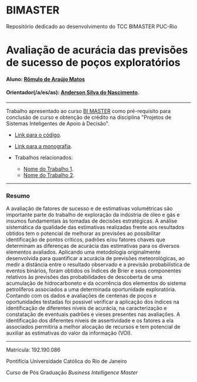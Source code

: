 # BIMASTER
Repositório dedicado ao desenvolvimento do TCC BIMASTER PUC-Rio

# Avaliação de acurácia das previsões de sucesso de poços exploratórios 

#### Aluno: [Rômulo de Araújo Matos](https://github.com/romulomatos)
#### Orientador(/a/es/as): [Anderson Silva do Nascimento](https://github.com/link_do_github).

---

Trabalho apresentado ao curso [BI MASTER](https://ica.puc-rio.ai/bi-master) como pré-requisito para conclusão de curso e obtenção de crédito na disciplina "Projetos de Sistemas Inteligentes de Apoio à Decisão".

- [Link para o código](https://github.com/link_do_repositorio). <!-- caso não aplicável, remover esta linha -->

- [Link para a monografia](https://link_da_monografia.com). <!-- caso não aplicável, remover esta linha -->

- Trabalhos relacionados: <!-- caso não aplicável, remover estas linhas -->
    - [Nome do Trabalho 1](https://link_do_trabalho.com).
    - [Nome do Trabalho 2](https://link_do_trabalho.com).

---

### Resumo

A avaliação de fatores de sucesso e de estimativas volumétricas são importante parte do trabalho de exploração da indústria de óleo e gás e insumos fundamentais às tomadas de decisões estratégicas. A análise sistemática da qualidade das estimativas realizadas frente aos resultados obtidos tem o potencial de melhorar as previsões ao possibilitar identificação de pontos críticos, padrões e/ou fatores chaves que determinam as diferenças de acurácia das estimativas para os diversos elementos avaliados. Aplicando uma metodologia originalmente desenvolvida para quantificar a acurácia de previsões meteorológicas, ao medir a distância entre o resultado observado e a previsão probabilística de eventos binários, foram obtidos os Índices de Brier e seus componentes relativos às previsões das probabilidades de descoberta de uma acumulação de hidrocarboneto e da ocorrência dos elementos do sistema petrolíferos associados a uma determinada oportunidade exploratória. Contando com os dados e avaliações de centenas de poços e oportunidades testadas foi possível verificar a aplicação dos índices na identificação de diferentes níveis de acurácia, na caracterização e constatação de eventuais padrões e vieses presentes nas avaliações. A identificação dos diferentes níveis de assertividade e os fatores a ela associados permitiria a melhor alocação de recursos e tem potencial de auxiliar as estimativas do valor da informação (VOI).

---

Matrícula: 192.190.086 

Pontifícia Universidade Católica do Rio de Janeiro

Curso de Pós Graduação *Business Intelligence Master*
